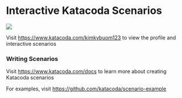 # Interactive Katacoda Scenarios

[![](http://shields.katacoda.com/katacoda/kimkybuom123/count.svg)](https://www.katacoda.com/kimkybuom123 "Get your profile on Katacoda.com")

Visit https://www.katacoda.com/kimkybuom123 to view the profile and interactive scenarios

### Writing Scenarios
Visit https://www.katacoda.com/docs to learn more about creating Katacoda scenarios

For examples, visit https://github.com/katacoda/scenario-example
